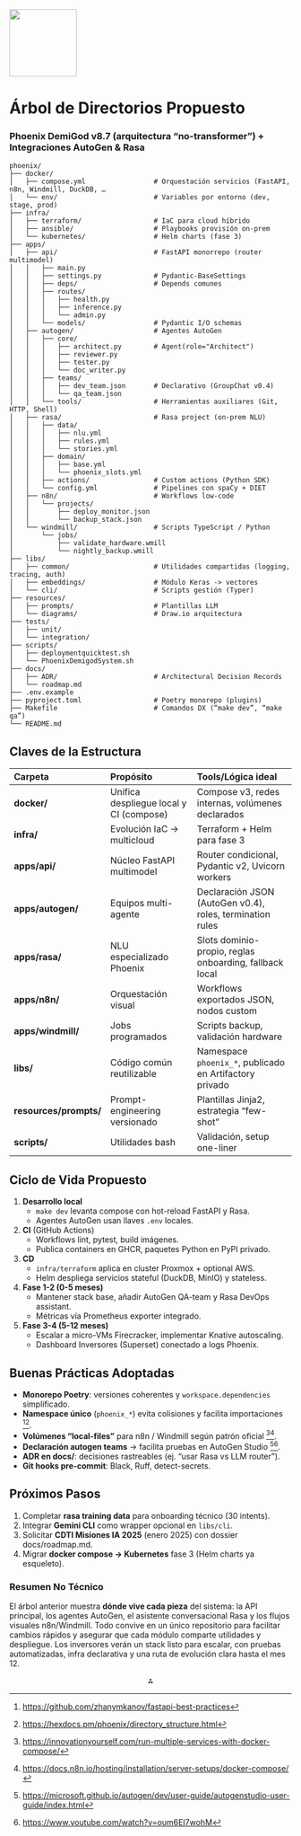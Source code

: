 <img src="https://r2cdn.perplexity.ai/pplx-full-logo-primary-dark%402x.png" class="logo" width="120"/>

# Árbol de Directorios Propuesto

### Phoenix DemiGod v8.7 (arquitectura “no-transformer”) + Integraciones AutoGen \& Rasa

```
phoenix/
├── docker/
│   ├── compose.yml                 # Orquestación servicios (FastAPI, n8n, Windmill, DuckDB, …
│   └── env/                        # Variables por entorno (dev, stage, prod)
├── infra/
│   ├── terraform/                  # IaC para cloud híbrido
│   ├── ansible/                    # Playbooks provisión on-prem
│   └── kubernetes/                 # Helm charts (fase 3)
├── apps/
│   ├── api/                        # FastAPI monorrepo (router multimodel)
│   │   ├── main.py
│   │   ├── settings.py             # Pydantic-BaseSettings
│   │   ├── deps/                   # Depends comunes
│   │   ├── routes/
│   │   │   ├── health.py
│   │   │   ├── inference.py
│   │   │   └── admin.py
│   │   └── models/                 # Pydantic I/O schemas
│   ├── autogen/                    # Agentes AutoGen
│   │   ├── core/
│   │   │   ├── architect.py        # Agent(role="Architect")
│   │   │   ├── reviewer.py
│   │   │   ├── tester.py
│   │   │   └── doc_writer.py
│   │   ├── teams/
│   │   │   ├── dev_team.json       # Declarativo (GroupChat v0.4)
│   │   │   └── qa_team.json
│   │   └── tools/                  # Herramientas auxiliares (Git, HTTP, Shell)
│   ├── rasa/                       # Rasa project (on-prem NLU)
│   │   ├── data/
│   │   │   ├── nlu.yml
│   │   │   ├── rules.yml
│   │   │   └── stories.yml
│   │   ├── domain/
│   │   │   ├── base.yml
│   │   │   └── phoenix_slots.yml
│   │   ├── actions/                # Custom actions (Python SDK)
│   │   └── config.yml              # Pipelines con spaCy + DIET
│   ├── n8n/                        # Workflows low-code
│   │   └── projects/
│   │       ├── deploy_monitor.json
│   │       └── backup_stack.json
│   └── windmill/                   # Scripts TypeScript / Python
│       └── jobs/
│           ├── validate_hardware.wmill
│           └── nightly_backup.wmill
├── libs/
│   ├── common/                     # Utilidades compartidas (logging, tracing, auth)
│   ├── embeddings/                 # Módulo Keras -> vectores
│   └── cli/                        # Scripts gestión (Typer)
├── resources/
│   ├── prompts/                    # Plantillas LLM
│   └── diagrams/                   # Draw.io arquitectura
├── tests/
│   ├── unit/
│   └── integration/
├── scripts/
│   ├── deploymentquicktest.sh
│   └── PhoenixDemigodSystem.sh
├── docs/
│   ├── ADR/                        # Architectural Decision Records
│   └── roadmap.md
├── .env.example
├── pyproject.toml                  # Poetry monorepo (plugins)
├── Makefile                        # Comandos DX (“make dev”, “make qa”)
└── README.md
```


## Claves de la Estructura

| Carpeta | Propósito | Tools/Lógica ideal |
| :-- | :-- | :-- |
| **docker/** | Unifica despliegue local y CI (compose) | Compose v3, redes internas, volúmenes declarados |
| **infra/** | Evolución IaC -> multicloud | Terraform + Helm para fase 3 |
| **apps/api/** | Núcleo FastAPI multimodel | Router condicional, Pydantic v2, Uvicorn workers |
| **apps/autogen/** | Equipos multi-agente | Declaración JSON (AutoGen v0.4), roles, termination rules |
| **apps/rasa/** | NLU especializado Phoenix | Slots dominio-propio, reglas onboarding, fallback local |
| **apps/n8n/** | Orquestación visual | Workflows exportados JSON, nodos custom |
| **apps/windmill/** | Jobs programados | Scripts backup, validación hardware |
| **libs/** | Código común reutilizable | Namespace `phoenix_*`, publicado en Artifactory privado |
| **resources/prompts/** | Prompt-engineering versionado | Plantillas Jinja2, estrategia “few-shot” |
| **scripts/** | Utilidades bash | Validación, setup one-liner |

## Ciclo de Vida Propuesto

1. **Desarrollo local**
    - `make dev` levanta compose con hot-reload FastAPI y Rasa.
    - Agentes AutoGen usan llaves `.env` locales.
2. **CI** (GitHub Actions)
    - Workflows lint, pytest, build imágenes.
    - Publica containers en GHCR, paquetes Python en PyPI privado.
3. **CD**
    - `infra/terraform` aplica en cluster Proxmox + optional AWS.
    - Helm despliega servicios stateful (DuckDB, MinIO) y stateless.
4. **Fase 1-2 (0-5 meses)**
    - Mantener stack base, añadir AutoGen QA-team y Rasa DevOps assistant.
    - Métricas vía Prometheus exporter integrado.
5. **Fase 3-4 (5-12 meses)**
    - Escalar a micro-VMs Firecracker, implementar Knative autoscaling.
    - Dashboard Inversores (Superset) conectado a logs Phoenix.

## Buenas Prácticas Adoptadas

- **Monorepo Poetry**: versiones coherentes y `workspace.dependencies` simplificado.
- **Namespace único** (`phoenix_*`) evita colisiones y facilita importaciones [^1][^2].
- **Volúmenes “local-files”** para n8n / Windmill según patrón oficial [^3][^4].
- **Declaración autogen teams** → facilita pruebas en AutoGen Studio [^5][^6].
- **ADR en docs/**: decisiones rastreables (ej. “usar Rasa vs LLM router”).
- **Git hooks pre-commit**: Black, Ruff, detect-secrets.


## Próximos Pasos

1. Completar **rasa training data** para onboarding técnico (30 intents).
2. Integrar **Gemini CLI** como wrapper opcional en `libs/cli`.
3. Solicitar **CDTI Misiones IA 2025** (enero 2025) con dossier docs/roadmap.md.
4. Migrar **docker compose → Kubernetes** fase 3 (Helm charts ya esqueleto).

### Resumen No Técnico

El árbol anterior muestra **dónde vive cada pieza** del sistema: la API principal, los agentes AutoGen, el asistente conversacional Rasa y los flujos visuales n8n/Windmill. Todo convive en un único repositorio para facilitar cambios rápidos y asegurar que cada módulo comparte utilidades y despliegue. Los inversores verán un stack listo para escalar, con pruebas automatizadas, infra declarativa y una ruta de evolución clara hasta el mes 12.

<div style="text-align: center">⁂</div>

[^1]: https://github.com/zhanymkanov/fastapi-best-practices

[^2]: https://hexdocs.pm/phoenix/directory_structure.html

[^3]: https://innovationyourself.com/run-multiple-services-with-docker-compose/

[^4]: https://docs.n8n.io/hosting/installation/server-setups/docker-compose/

[^5]: https://microsoft.github.io/autogen/dev/user-guide/autogenstudio-user-guide/index.html

[^6]: https://www.youtube.com/watch?v=oum6EI7wohM

[^7]: https://www.semanticscholar.org/paper/a41e45c8efef4840d8844f50bacda1e8f027d195

[^8]: https://pubs.aip.org/aip/acp/article/808363

[^9]: https://www.semanticscholar.org/paper/ac54cbd18369be9b43a99c5054889fe5d5a2b475

[^10]: https://link.springer.com/10.1007/s41686-023-00077-5

[^11]: https://revistas.uminho.pt/index.php/ijispm/article/view/5932

[^12]: https://www.semanticscholar.org/paper/4eae6c75d62529588bc540dcf716c53d8c6cdb5f

[^13]: https://dx.plos.org/10.1371/journal.pone.0302988

[^14]: https://revistas.uminho.pt/index.php/ijispm/article/view/6449

[^15]: https://dev.to/pedromtavares/blazing-with-phoenix-project-structure-463l

[^16]: https://github.com/microsoft/autogen

[^17]: https://hexdocs.pm/ash/project-structure.html

[^18]: https://dev.to/mohammad222pr/structuring-a-fastapi-project-best-practices-53l6

[^19]: https://www.gettingstarted.ai/autogen-multi-agent-workflow-tutorial/

[^20]: https://www.linkedin.com/pulse/fastapi-project-structure-best-practices-manikandan-parasuraman-fx4pc

[^21]: https://browsee.io/blog/autogen-ai-agents-framework/

[^22]: https://dev.to/rushikeshpandit/mastering-phoenix-framework-part-2-5hkb

[^23]: https://www.youtube.com/watch?v=YpChDNB1R60

[^24]: https://newsletter.victordibia.com/p/a-friendly-introduction-to-the-autogen

[^25]: https://forum.devtalk.com/t/directory-structure-with-elixir-phoenix/145554

[^26]: https://stackoverflow.com/questions/70725345/python-directory-structure-for-a-package-featuring-a-fastapi

[^27]: https://microsoft.github.io/autogen/stable/index.html

[^28]: https://www.youtube.com/watch?v=pXHfhXmqr78

[^29]: https://www.nature.com/articles/s41597-022-01805-5

[^30]: https://ieeexplore.ieee.org/document/9308147/

[^31]: https://www.semanticscholar.org/paper/0e96cee237afe4f1df1c17154b2e32f7ee5134a1

[^32]: https://peerj.com/preprints/2791v1

[^33]: https://www.semanticscholar.org/paper/0af2b8335eb5c792c801142087cfdf04473fa989

[^34]: https://www.mdpi.com/2072-6694/15/8/2360

[^35]: https://www.semanticscholar.org/paper/900706b995f69cb71af6673cfca0beaf5199f14d

[^36]: http://www.airccse.org/journal/ijaia/papers/4413ijaia05.pdf

[^37]: https://www.youtube.com/watch?v=_ILisPyUEiQ

[^38]: https://n8n.io/workflows/2334-organise-your-local-file-directories-with-ai/

[^39]: https://open-windmill.org/en/

[^40]: https://forum.rasa.com/t/making-directory-a-valid-rasa-project/10169

[^41]: https://community.n8n.io/t/organize-workflows-using-folders-got-created/49089

[^42]: https://www.africawindmill.org/who-we-work-with

[^43]: https://rasa.com/docs/reference/api/command-line-interface/

[^44]: https://community.n8n.io/t/creating-a-folder-structure-for-workflows-got-created/46495

[^45]: https://movingwindmills.org

[^46]: https://github.com/RasaHQ/rasa/issues/10878

[^47]: https://docs.n8n.io/integrations/creating-nodes/build/reference/node-file-structure/

[^48]: https://www.globalwindsafety.org

[^49]: https://rasa.com/docs/reference/primitives/training-data-format

[^50]: https://www.reddit.com/r/n8n/comments/1il3odz/folder_view_for_n8n_sidebar_organize_your/

[^51]: https://www.windaid.org

[^52]: https://rasa.com/docs/reference/api/analytics-data-structure-reference/

[^53]: https://ieeexplore.ieee.org/document/10824424/

[^54]: https://link.springer.com/10.1007/s10664-024-10462-8

[^55]: https://bmcpregnancychildbirth.biomedcentral.com/articles/10.1186/s12884-020-03109-1

[^56]: https://www.iadisportal.org/digital-library/citizen-science-as-a-service-a-review-of-multi-project-citizen-science-platforms

[^57]: https://publications.ipma.world/conference/11th-ipma-research-conference-research-resonating-with-project-practices/articles/11rc202316/

[^58]: https://www.mdpi.com/1660-4601/16/18/3299

[^59]: https://www.mdpi.com/1660-4601/16/10/1767

[^60]: https://dl.acm.org/doi/10.1145/3696500.3696533

[^61]: https://dev.to/mukhilpadmanabhan/a-simple-guide-to-docker-compose-multi-container-applications-5e0g

[^62]: https://code.visualstudio.com/api/get-started/extension-anatomy

[^63]: https://www.educative.io/answers/how-to-efficiently-build-a-polyglot-development-team

[^64]: https://betterprogramming.pub/dockerizing-multiple-services-inside-a-single-container-96cdff286cef

[^65]: https://snyk.io/blog/modern-vs-code-extension-development-tutorial/

[^66]: https://30dayscoding.com/blog/designing-polyglot-persistence-architectures

[^67]: https://learn.microsoft.com/en-us/dotnet/architecture/microservices/multi-container-microservice-net-applications/multi-container-applications-docker-compose

[^68]: https://code.visualstudio.com/api/get-started/your-first-extension

[^69]: https://www.nan-labs.com/v4/blog/polyglot-database-architecture/

[^70]: https://docs.docker.com/build/building/multi-stage/

[^71]: https://code.visualstudio.com/api/extension-capabilities/overview

[^72]: https://developer.confluent.io/courses/microservices/polyglot-architecture/

[^73]: https://docs.docker.com/engine/containers/multi-service_container/

[^74]: https://snyk.io/blog/modern-vs-code-extension-development-basics/

[^75]: https://softwareengineering.stackexchange.com/questions/276655/how-to-organize-large-polyglot-projects

[^76]: https://stackoverflow.com/questions/68463928/what-is-the-best-way-to-structure-two-docker-containers-that-depend-on-common-co

[^77]: http://link.springer.com/10.1007/978-981-13-1867-2

[^78]: https://arxiv.org/abs/2402.16936

[^79]: https://arxiv.org/abs/2406.07209

[^80]: http://www.proceedings.com/065147-0070.html

[^81]: https://link.springer.com/10.1007/978-3-642-54230-5_6

[^82]: https://arxiv.org/abs/2407.01976

[^83]: https://www.semanticscholar.org/paper/fa2baf9f208fb07b83e6102e3483927c7e6423c8

[^84]: https://ieeexplore.ieee.org/document/10656400/

[^85]: https://ieeexplore.ieee.org/document/10940967/

[^86]: https://proceeding.researchsynergypress.com/index.php/icmrsi/article/view/818

[^87]: https://arxiv.org/html/2408.15247v1

[^88]: https://arxiv.org/html/2405.08037

[^89]: https://discuss.python.org/t/multiple-related-programs-one-pyproject-toml-or-multiple-projects/17427

[^90]: https://nx.dev/concepts/decisions/folder-structure

[^91]: https://www.projectpro.io/article/autogen-projects-and-examples/1129

[^92]: https://softwareengineering.stackexchange.com/questions/377695/what-is-a-proper-way-to-structure-a-python-project-consisting-of-smaller-package

[^93]: https://blog.kodezi.com/how-to-set-up-a-mono-repo-structure-a-step-by-step-guide/

[^94]: https://forum.rasa.com/t/how-to-work-on-multiple-rasa-and-rasa-x-projects-in-docker-container/41466

[^95]: https://www.reddit.com/r/learnpython/comments/15ht129/python_project_structure_modules_projects/

[^96]: https://www.reddit.com/r/expo/comments/1jn7ce0/whats_the_ideal_directory_structure_for_a/

[^97]: https://dev.to/jonathanpwheat/using-docker-with-rasa-for-development-1c3h

[^98]: https://dev.to/hubschrauber/developing-custom-nodes-for-n8n-with-docker-3poj

[^99]: https://www.projectpro.io/article/autogen/1139

[^100]: https://tweag.io/blog/2023-04-04-python-monorepo-1/

[^101]: https://turborepo.com/docs/crafting-your-repository/structuring-a-repository

[^102]: https://forum.rasa.com/t/running-rasa-with-docker-compose/50113

[^103]: https://thewebsiteengineer.com/blog/how-to-run-n8n-with-docker-compose-to-use-custom-npm-modules/

[^104]: https://revistas.uminho.pt/index.php/ijispm/article/view/3546

[^105]: https://link.springer.com/10.1007/s12652-021-03610-1

[^106]: https://pmc.ncbi.nlm.nih.gov/articles/PMC10195660/

[^107]: https://dl.acm.org/doi/pdf/10.1145/3589335.3651935

[^108]: https://downloads.hindawi.com/journals/mpe/2014/307498.pdf

[^109]: https://annals-csis.org/proceedings/2022/drp/pdf/163.pdf

[^110]: https://clinmedjournals.org/articles/jmdt/journal-of-musculoskeletal-disorders-and-treatment-jmdt-2-023.php?jid=jmdt

[^111]: https://arxiv.org/html/2407.07337v1

[^112]: https://arxiv.org/abs/2101.00328

[^113]: https://arxiv.org/ftp/arxiv/papers/1003/1003.4077.pdf

[^114]: https://arxiv.org/pdf/0906.1346.pdf

[^115]: https://fastapi.tiangolo.com/tutorial/bigger-applications/

[^116]: https://microsoft.github.io/autogen/0.2/docs/Getting-Started/

[^117]: https://www.reddit.com/r/elixir/comments/1gt43ba/getting_started_with_phoenix_framework_but_how/

[^118]: https://www.reddit.com/r/FastAPI/comments/11nu9sw/how_to_build_a_scalable_project_file_structure/

[^119]: http://portal.acm.org/citation.cfm?doid=38713.38743

[^120]: https://www.rfc-editor.org/info/rfc0775

[^121]: https://community.n8n.io/t/ability-to-create-folders-in-the-workflow-menu-merged/22419

[^122]: https://www.windmill.dev

[^123]: https://rasa.com/docs/studio/tutorial/

[^124]: https://community.n8n.io/t/arranging-workflows-in-folders-got-created/2197

[^125]: https://windmill-itn.eu

[^126]: https://www.semanticscholar.org/paper/674a09fb2bd0766154e3d6ca573d24db650106dd

[^127]: https://bmchealthservres.biomedcentral.com/articles/10.1186/s12913-021-06563-5

[^128]: https://ijai.iaescore.com/index.php/IJAI/article/download/22652/13799

[^129]: https://jurnal.narotama.ac.id/index.php/ijeeit/article/download/1208/843

[^130]: https://arxiv.org/pdf/1711.01758.pdf

[^131]: https://www.mdpi.com/2076-3417/12/13/6737/pdf?version=1656832602

[^132]: https://arxiv.org/html/2404.12074v1

[^133]: https://www.mdpi.com/2076-3417/12/12/5793/pdf?version=1654762735

[^134]: https://downloads.hindawi.com/journals/cin/2022/5325694.pdf

[^135]: https://arxiv.org/pdf/1911.02275.pdf

[^136]: http://arxiv.org/pdf/1805.08598.pdf

[^137]: https://arxiv.org/pdf/2111.01972.pdf

[^138]: https://dev.to/dusan100janovic/create-a-visual-studio-code-extension-1i7c

[^139]: https://github.com/kubernetes-sigs/kubebuilder/issues/2475

[^140]: https://docs.docker.com/build/building/multi-platform/

[^141]: https://www.youtube.com/watch?v=lxRAj1Gijic

[^142]: https://www.mdpi.com/2079-9292/12/4/1047/pdf?version=1676880017

[^143]: https://arxiv.org/pdf/2308.08155.pdf

[^144]: http://arxiv.org/pdf/2412.00431.pdf

[^145]: https://arxiv.org/abs/2406.01388

[^146]: https://arxiv.org/html/2503.22231v2

[^147]: https://arxiv.org/pdf/2111.06016.pdf

[^148]: https://arxiv.org/pdf/2211.08387.pdf

[^149]: https://arxiv.org/pdf/2405.03807.pdf

